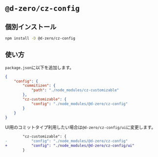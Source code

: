# `@d-zero/cz-config`

## 個別インストール

```sh
npm install -D @d-zero/cz-config
```

## 使い方

`package.json`に以下を追加します。

```json
{
	"config": {
		"commitizen": {
			"path": "./node_modules/cz-customizable"
		},
		"cz-customizable": {
			"config": "./node_modules/@d-zero/cz-config"
		}
	}
}
```

UI用のコミットタイプ利用したい場合は`@d-zero/cz-config/ui`に変更します。

```diff
		"cz-customizable": {
-			"config": "./node_modules/@d-zero/cz-config"
+			"config": "./node_modules/@d-zero/cz-config/ui"
		}
```
